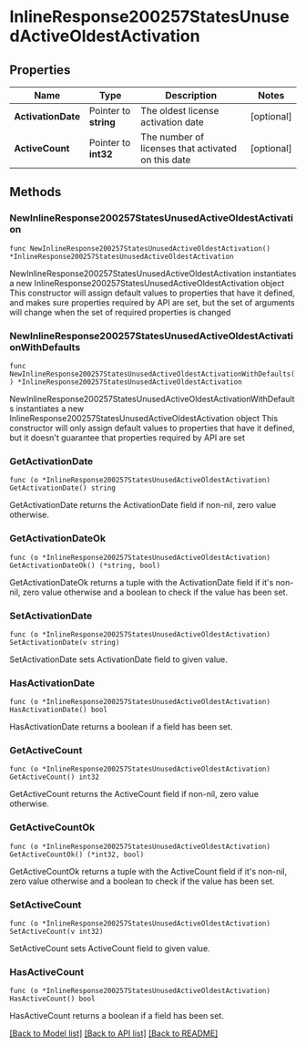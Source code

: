 # InlineResponse200257StatesUnusedActiveOldestActivation

## Properties

Name | Type | Description | Notes
------------ | ------------- | ------------- | -------------
**ActivationDate** | Pointer to **string** | The oldest license activation date | [optional] 
**ActiveCount** | Pointer to **int32** | The number of licenses that activated on this date | [optional] 

## Methods

### NewInlineResponse200257StatesUnusedActiveOldestActivation

`func NewInlineResponse200257StatesUnusedActiveOldestActivation() *InlineResponse200257StatesUnusedActiveOldestActivation`

NewInlineResponse200257StatesUnusedActiveOldestActivation instantiates a new InlineResponse200257StatesUnusedActiveOldestActivation object
This constructor will assign default values to properties that have it defined,
and makes sure properties required by API are set, but the set of arguments
will change when the set of required properties is changed

### NewInlineResponse200257StatesUnusedActiveOldestActivationWithDefaults

`func NewInlineResponse200257StatesUnusedActiveOldestActivationWithDefaults() *InlineResponse200257StatesUnusedActiveOldestActivation`

NewInlineResponse200257StatesUnusedActiveOldestActivationWithDefaults instantiates a new InlineResponse200257StatesUnusedActiveOldestActivation object
This constructor will only assign default values to properties that have it defined,
but it doesn't guarantee that properties required by API are set

### GetActivationDate

`func (o *InlineResponse200257StatesUnusedActiveOldestActivation) GetActivationDate() string`

GetActivationDate returns the ActivationDate field if non-nil, zero value otherwise.

### GetActivationDateOk

`func (o *InlineResponse200257StatesUnusedActiveOldestActivation) GetActivationDateOk() (*string, bool)`

GetActivationDateOk returns a tuple with the ActivationDate field if it's non-nil, zero value otherwise
and a boolean to check if the value has been set.

### SetActivationDate

`func (o *InlineResponse200257StatesUnusedActiveOldestActivation) SetActivationDate(v string)`

SetActivationDate sets ActivationDate field to given value.

### HasActivationDate

`func (o *InlineResponse200257StatesUnusedActiveOldestActivation) HasActivationDate() bool`

HasActivationDate returns a boolean if a field has been set.

### GetActiveCount

`func (o *InlineResponse200257StatesUnusedActiveOldestActivation) GetActiveCount() int32`

GetActiveCount returns the ActiveCount field if non-nil, zero value otherwise.

### GetActiveCountOk

`func (o *InlineResponse200257StatesUnusedActiveOldestActivation) GetActiveCountOk() (*int32, bool)`

GetActiveCountOk returns a tuple with the ActiveCount field if it's non-nil, zero value otherwise
and a boolean to check if the value has been set.

### SetActiveCount

`func (o *InlineResponse200257StatesUnusedActiveOldestActivation) SetActiveCount(v int32)`

SetActiveCount sets ActiveCount field to given value.

### HasActiveCount

`func (o *InlineResponse200257StatesUnusedActiveOldestActivation) HasActiveCount() bool`

HasActiveCount returns a boolean if a field has been set.


[[Back to Model list]](../README.md#documentation-for-models) [[Back to API list]](../README.md#documentation-for-api-endpoints) [[Back to README]](../README.md)


